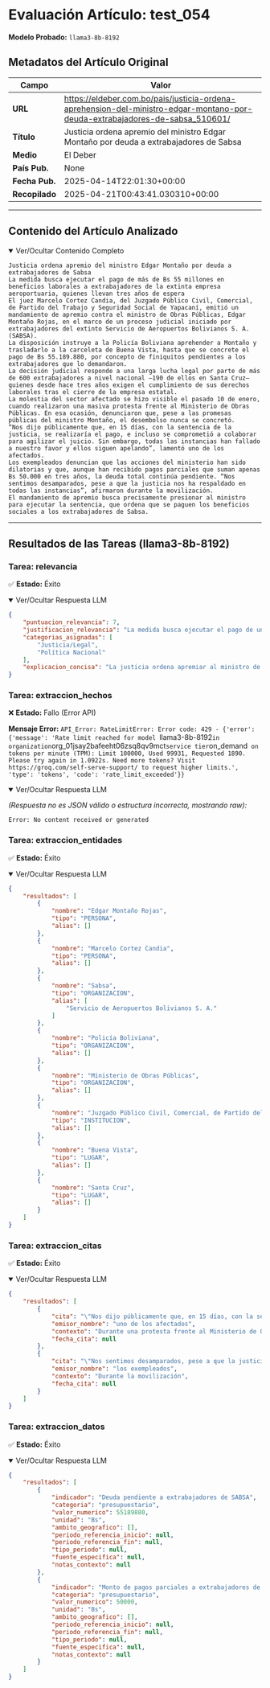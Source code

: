# Evaluación Artículo: test_054
**Modelo Probado:** `llama3-8b-8192`

## Metadatos del Artículo Original

| Campo          | Valor                                      |
|----------------|--------------------------------------------|
| **URL**        | https://eldeber.com.bo/pais/justicia-ordena-aprehension-del-ministro-edgar-montano-por-deuda-extrabajadores-de-sabsa_510601/           |
| **Título**     | Justicia ordena apremio del ministro Edgar Montaño por deuda a extrabajadores de Sabsa       |
| **Medio**      | El Deber         |
| **País Pub.**  | None |
| **Fecha Pub.** | 2025-04-14T22:01:30+00:00 |
| **Recopilado** | 2025-04-21T00:43:41.030310+00:00 |

---

## Contenido del Artículo Analizado

<details open>
<summary>Ver/Ocultar Contenido Completo</summary>

```text
Justicia ordena apremio del ministro Edgar Montaño por deuda a extrabajadores de Sabsa
La medida busca ejecutar el pago de más de Bs 55 millones en beneficios laborales a extrabajadores de la extinta empresa aeroportuaria, quienes llevan tres años de espera
El juez Marcelo Cortez Candia, del Juzgado Público Civil, Comercial, de Partido del Trabajo y Seguridad Social de Yapacaní, emitió un mandamiento de apremio contra el ministro de Obras Públicas, Edgar Montaño Rojas, en el marco de un proceso judicial iniciado por extrabajadores del extinto Servicio de Aeropuertos Bolivianos S. A. (SABSA).
La disposición instruye a la Policía Boliviana aprehender a Montaño y trasladarlo a la carceleta de Buena Vista, hasta que se concrete el pago de Bs 55.189.880, por concepto de finiquitos pendientes a los extrabajadores que lo demandaron.
La decisión judicial responde a una larga lucha legal por parte de más de 600 extrabajadores a nivel nacional —190 de ellos en Santa Cruz— quienes desde hace tres años exigen el cumplimiento de sus derechos laborales tras el cierre de la empresa estatal.
La molestia del sector afectado se hizo visible el pasado 10 de enero, cuando realizaron una masiva protesta frente al Ministerio de Obras Públicas. En esa ocasión, denunciaron que, pese a las promesas públicas del ministro Montaño, el desembolso nunca se concretó.
“Nos dijo públicamente que, en 15 días, con la sentencia de la justicia, se realizaría el pago, e incluso se comprometió a colaborar para agilizar el juicio. Sin embargo, todas las instancias han fallado a nuestro favor y ellos siguen apelando”, lamentó uno de los afectados.
Los exempleados denuncian que las acciones del ministerio han sido dilatorias y que, aunque han recibido pagos parciales que suman apenas Bs 50.000 en tres años, la deuda total continúa pendiente. “Nos sentimos desamparados, pese a que la justicia nos ha respaldado en todas las instancias”, afirmaron durante la movilización.
El mandamiento de apremio busca precisamente presionar al ministro para ejecutar la sentencia, que ordena que se paguen los beneficios sociales a los extrabajadores de Sabsa.
```
</details>

---

## Resultados de las Tareas (llama3-8b-8192)

### Tarea: relevancia

✅ **Estado:** Éxito


<details open>
<summary>Ver/Ocultar Respuesta LLM</summary>

```json
{
    "puntuacion_relevancia": 7,
    "justificacion_relevancia": "La medida busca ejecutar el pago de una deuda laboral importante",
    "categorias_asignadas": [
        "Justicia/Legal",
        "Política Nacional"
    ],
    "explicacion_concisa": "La justicia ordena apremiar al ministro de Obras Públicas, Edgar Montaño, para que pague una deuda laboral de más de 55 millones de bolivianos a ex empleados de Sabsa, empresa aeroportuaria extinta"
}
```
</details>


### Tarea: extraccion_hechos

❌ **Estado:** Fallo (Error API)

   **Mensaje Error:** `API_Error: RateLimitError: Error code: 429 - {'error': {'message': 'Rate limit reached for model `llama3-8b-8192` in organization `org_01jsay2bafeeht06zsq8qv9mct` service tier `on_demand` on tokens per minute (TPM): Limit 100000, Used 99931, Requested 1890. Please try again in 1.0922s. Need more tokens? Visit https://groq.com/self-serve-support/ to request higher limits.', 'type': 'tokens', 'code': 'rate_limit_exceeded'}}`


<details open>
<summary>Ver/Ocultar Respuesta LLM</summary>

_(Respuesta no es JSON válido o estructura incorrecta, mostrando raw):_
```
Error: No content received or generated
```
</details>


### Tarea: extraccion_entidades

✅ **Estado:** Éxito


<details open>
<summary>Ver/Ocultar Respuesta LLM</summary>

```json
{
    "resultados": [
        {
            "nombre": "Edgar Montaño Rojas",
            "tipo": "PERSONA",
            "alias": []
        },
        {
            "nombre": "Marcelo Cortez Candia",
            "tipo": "PERSONA",
            "alias": []
        },
        {
            "nombre": "Sabsa",
            "tipo": "ORGANIZACION",
            "alias": [
                "Servicio de Aeropuertos Bolivianos S. A."
            ]
        },
        {
            "nombre": "Policía Boliviana",
            "tipo": "ORGANIZACION",
            "alias": []
        },
        {
            "nombre": "Ministerio de Obras Públicas",
            "tipo": "ORGANIZACION",
            "alias": []
        },
        {
            "nombre": "Juzgado Público Civil, Comercial, de Partido del Trabajo y Seguridad Social de Yapacaní",
            "tipo": "INSTITUCION",
            "alias": []
        },
        {
            "nombre": "Buena Vista",
            "tipo": "LUGAR",
            "alias": []
        },
        {
            "nombre": "Santa Cruz",
            "tipo": "LUGAR",
            "alias": []
        }
    ]
}
```
</details>


### Tarea: extraccion_citas

✅ **Estado:** Éxito


<details open>
<summary>Ver/Ocultar Respuesta LLM</summary>

```json
{
    "resultados": [
        {
            "cita": "\"Nos dijo públicamente que, en 15 días, con la sentencia de la justicia, se realizaría el pago, e incluso se comprometió a colaborar para agilizar el juicio. Sin embargo, todas las instancias han fallado a nuestro favor y ellos siguen apelando\"",
            "emisor_nombre": "uno de los afectados",
            "contexto": "Durante una protesta frente al Ministerio de Obras Públicas",
            "fecha_cita": null
        },
        {
            "cita": "\"Nos sentimos desamparados, pese a que la justicia nos ha respaldado en todas las instancias\"",
            "emisor_nombre": "los exempleados",
            "contexto": "Durante la movilización",
            "fecha_cita": null
        }
    ]
}
```
</details>


### Tarea: extraccion_datos

✅ **Estado:** Éxito


<details open>
<summary>Ver/Ocultar Respuesta LLM</summary>

```json
{
    "resultados": [
        {
            "indicador": "Deuda pendiente a extrabajadores de SABSA",
            "categoria": "presupuestario",
            "valor_numerico": 55189880,
            "unidad": "Bs",
            "ambito_geografico": [],
            "periodo_referencia_inicio": null,
            "periodo_referencia_fin": null,
            "tipo_periodo": null,
            "fuente_especifica": null,
            "notas_contexto": null
        },
        {
            "indicador": "Monto de pagos parciales a extrabajadores de SABSA",
            "categoria": "presupuestario",
            "valor_numerico": 50000,
            "unidad": "Bs",
            "ambito_geografico": [],
            "periodo_referencia_inicio": null,
            "periodo_referencia_fin": null,
            "tipo_periodo": null,
            "fuente_especifica": null,
            "notas_contexto": null
        }
    ]
}
```
</details>
